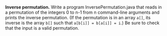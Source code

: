 **Inverse permutation.** Write a program InversePermutation.java that reads in a permutation of the integers 0 to n-1 from n command-line arguments and prints the inverse permutation. (If the permutation is in an array ```a[]```, its inverse is the array ```b[]``` such that ```a[b[i]] = b[a[i]] = i```.) Be sure to check that the input is a valid permutation.
